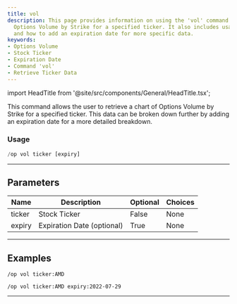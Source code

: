 ```yaml
---
title: vol
description: This page provides information on using the 'vol' command in retrieving
  Options Volume by Strike for a specified ticker. It also includes usage examples
  and how to add an expiration date for more specific data.
keywords:
- Options Volume
- Stock Ticker
- Expiration Date
- Command 'vol'
- Retrieve Ticker Data
---
```


import HeadTitle from '@site/src/components/General/HeadTitle.tsx';

<HeadTitle title="options: vol - Discord Reference | OpenBB Bot Docs" />

This command allows the user to retrieve a chart of Options Volume by Strike for a specified ticker. This data can be broken down further by adding an expiration date for a more detailed breakdown.

### Usage

```python wordwrap
/op vol ticker [expiry]
```

---

## Parameters

| Name | Description | Optional | Choices |
| ---- | ----------- | -------- | ------- |
| ticker | Stock Ticker | False | None |
| expiry | Expiration Date (optional) | True | None |


---

## Examples

```
/op vol ticker:AMD
```

```
/op vol ticker:AMD expiry:2022-07-29
```

---
